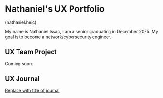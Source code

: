 # Nathaniel's UX Portfolio

(nathaniel.heic)

My name is Nathaniel Issac, I am a senior graduating in December 2025. My goal is to become a network/cybersecurity engineer. 

## UX Team Project

Coming soon.

## UX Journal

[Replace with title of journal](journal/)
